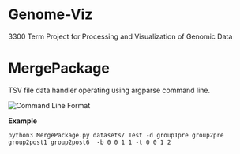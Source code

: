 # Genome-Viz
3300 Term Project for Processing and Visualization of Genomic Data

# MergePackage
TSV file data handler operating using argparse command line.

![Command Line Format](https://cdn.discordapp.com/attachments/215581700556718080/641011410977030154/unknown.png)


**Example**

```
python3 MergePackage.py datasets/ Test -d group1pre group2pre group2post1 group2post6  -b 0 0 1 1 -t 0 0 1 2
```
